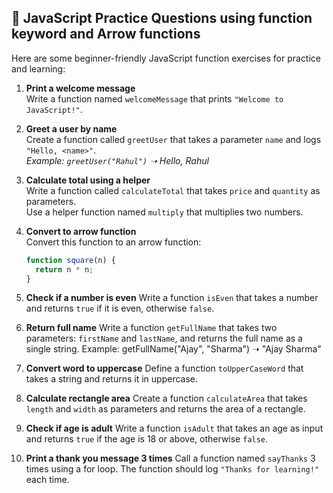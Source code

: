## 🚀 JavaScript Practice Questions using function keyword and Arrow functions

Here are some beginner-friendly JavaScript function exercises for practice and learning:

1. **Print a welcome message**  
   Write a function named `welcomeMessage` that prints `"Welcome to JavaScript!"`.

2. **Greet a user by name**  
   Create a function called `greetUser` that takes a parameter `name` and logs `"Hello, <name>"`.  
   _Example: `greetUser("Rahul")` ➝ Hello, Rahul_

3. **Calculate total using a helper**  
   Write a function called `calculateTotal` that takes `price` and `quantity` as parameters.  
   Use a helper function named `multiply` that multiplies two numbers.

4. **Convert to arrow function**  
   Convert this function to an arrow function:  
   ```javascript
   function square(n) {
     return n * n;
   }
5. **Check if a number is even**
Write a function `isEven` that takes a number and returns `true` if it is even, otherwise `false`.

6. **Return full name**
Write a function `getFullName` that takes two parameters: `firstName` and `lastName`, and returns the full name as a single string.
Example: getFullName("Ajay", "Sharma") ➝ "Ajay Sharma"

7. **Convert word to uppercase**
Define a function `toUpperCaseWord` that takes a string and returns it in uppercase.

8. **Calculate rectangle area**
Create a function `calculateArea` that takes `length` and `width` as parameters and returns the area of a rectangle.

9. **Check if age is adult**
Write a function `isAdult` that takes an age as input and returns `true` if the age is 18 or above, otherwise `false`.

10. **Print a thank you message 3 times**
Call a function named `sayThanks` 3 times using a for loop.
The function should log `"Thanks for learning!"` each time.
